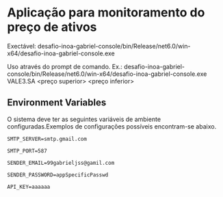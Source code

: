 
# Aplicação para monitoramento do preço de ativos

Exectável: desafio-inoa-gabriel-console/bin/Release/net6.0/win-x64/desafio-inoa-gabriel-console.exe

Uso através do prompt de comando. Ex.: desafio-inoa-gabriel-console/bin/Release/net6.0/win-x64/desafio-inoa-gabriel-console.exe VALE3.SA <preço superior> <preço inferior>

## Environment Variables

O sistema deve ter as seguintes variáveis de ambiente configuradas.Exemplos de configurações possíveis encontram-se abaixo.

`SMTP_SERVER=smtp.gmail.com`

`SMTP_PORT=587`

`SENDER_EMAIL=99gabrieljss@gamil.com`

`SENDER_PASSWORD=appSpecificPasswd`

`API_KEY=aaaaaa`

